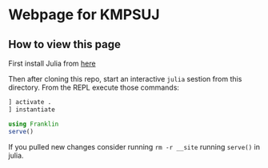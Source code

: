 # Webpage for KMPSUJ

## How to view this page
First install Julia from [here](https://julialang.org/)

Then after cloning this repo, start an interactive `julia` sestion from this directory.
From the REPL execute those commands:
```julia
] activate .
] instantiate

using Franklin
serve()
```

If you pulled new changes consider running `rm -r __site` running `serve()` in julia.
